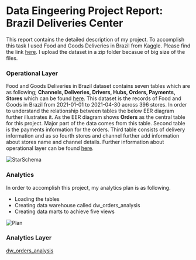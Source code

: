 
# Data Eingeering Project Report: Brazil Deliveries Center #

This report contains the detailed description of my project. To accomplish this task I used Food and Goods Deliveries in Brazil from Kaggle. Please find the link [here](https://www.kaggle.com/nosbielcs/brazilian-delivery-center). I upload the dataset in a zip folder becasue of big size of the files.

### Operational Layer ###

Food and Goods Deliveries in Brazil dataset contains seven tables which are as following; **Channels, Deliveries, Drivers, Hubs, Orders, Payments, Stores** which can be found [here](https://github.com/ghazalayobi/de1/blob/main/Term1/brazil_deliveries.zip). 
This dataset is the records of Food and Goods in Brazil from 2021-01-01 to 2021-04-30 across 396 stores. In order to understand the relationship between tables the below EER diagram further illustrates it. 
As the EER diagram shows **Orders** as the central table for this project. Major part of the data comes from this table. 
Second table is the payments information for the orders. Third table consists of delivery information and as so fourth stores and channel further add information about stores name and channel details. Further information about operational layer can be found [here](https://github.com/ghazalayobi/de1/blob/main/Term1/Brazil_Deliveries.sql).

![StarSchema](https://github.com/ghazalayobi/de1/blob/main/Term1/StarSchema.png)


### Analytics ###

In order to accomplish this project, my analytics plan is as following. 

-	Loading the tables
-	Creating data warehouse called dw_orders_analysis
-	Creating data marts to achieve five views

![Plan](https://github.com/ghazalayobi/de1/blob/main/Term1/Plan.png)

### Analytics Layer ###



[dw_orders_analysis](https://github.com/ghazalayobi/de1/blob/main/Term1/dw_orders_analysis.png)

